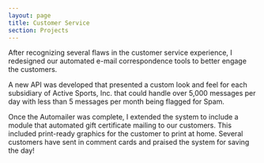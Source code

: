 ```yaml
---
layout: page
title: Customer Service
section: Projects
---
```

After recognizing several flaws in the customer service experience, I redesigned our automated e-mail correspondence tools to better engage the customers.

A new API was developed that presented a custom look and feel for each subsidiary of Active Sports, Inc. that could handle over 5,000 messages per day with less than 5 messages per month being flagged for Spam.

Once the Automailer was complete, I extended the system to include a module that automated gift certificate mailing to our customers. This included print-ready graphics for the customer to print at home. Several customers have sent in comment cards and praised the system for saving the day!
